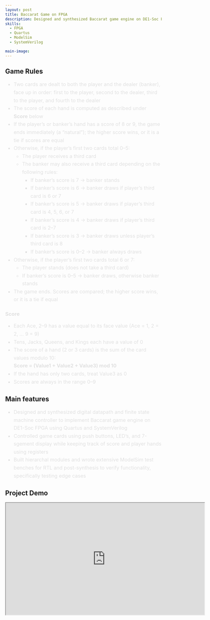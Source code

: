 ```yaml
---
layout: post
title: Baccarat Game on FPGA
description: Designed and synthesized Baccarat game engine on DE1-Soc FPGA using Quartus, ModelSim, and System Verilog. 
skills: 
  - FPGA
  - Quartus
  - ModelSim
  - SystemVerilog

main-image: 
---
```

## Game Rules
<ul style="color: #e0e0e0; line-height: 1.6; font-size: 16px;">
  <li>Two cards are dealt to both the player and the dealer (banker), face up in order: first to the player, second to the dealer, third to the player, and fourth to the dealer</li>
  <li>The score of each hand is computed as described under <b>Score</b> below</li>
  <li>If the player’s or banker’s hand has a score of 8 or 9, the game ends immediately (a “natural”); the higher score wins, or it is a tie if scores are equal</li>
  <li>Otherwise, if the player’s first two cards total 0–5:
    <ul>
      <li>The player receives a third card</li>
      <li>The banker may also receive a third card depending on the following rules:
        <ul>
          <li>If banker’s score is 7 → banker stands</li>
          <li>If banker’s score is 6 → banker draws if player’s third card is 6 or 7</li>
          <li>If banker’s score is 5 → banker draws if player’s third card is 4, 5, 6, or 7</li>
          <li>If banker’s score is 4 → banker draws if player’s third card is 2–7</li>
          <li>If banker’s score is 3 → banker draws unless player’s third card is 8</li>
          <li>If banker’s score is 0–2 → banker always draws</li>
        </ul>
      </li>
    </ul>
  </li>
  <li>Otherwise, if the player’s first two cards total 6 or 7:
    <ul>
      <li>The player stands (does not take a third card)</li>
      <li>If banker’s score is 0–5 → banker draws, otherwise banker stands</li>
    </ul>
  </li>
  <li>The game ends. Scores are compared; the higher score wins, or it is a tie if equal</li>
</ul>

<h3 style="color: #e0e0e0;">Score</h3>
<ul style="color: #e0e0e0; line-height: 1.6; font-size: 16px;">
  <li>Each Ace, 2–9 has a value equal to its face value (Ace = 1, 2 = 2, … 9 = 9)</li>
  <li>Tens, Jacks, Queens, and Kings each have a value of 0</li>
  <li>The score of a hand (2 or 3 cards) is the sum of the card values modulo 10:
    <br><b>Score = (Value1 + Value2 + Value3) mod 10</b></li>
  <li>If the hand has only two cards, treat Value3 as 0</li>
  <li>Scores are always in the range 0–9</li>
</ul>


## Main features 
<ul style="color: #e0e0e0; line-height: 1.6; font-size: 16px;">
  <li>Designed and synthesized digital datapath and finite state machine controller to implement Baccarat game engine on DE1-Soc FPGA using Quartus and SystemVerilog</li>
  <li>Controlled game cards using push buttons, LED’s, and 7-sgement display while keeping track of score and player hands using registers</li>
  <li>Built hierarchal modules and wrote extensive ModelSim test benches for RTL and post-synthesis to verify functionality, specifically testing edge cases</li>
</ul>

## Project Demo 

<iframe src="https://drive.google.com/file/d/1bhns0-bulK6TT5thMRLraTc1YyPzXWgW/view?usp=drive_link" 
        width="640" height="360" allow="autoplay"></iframe>

